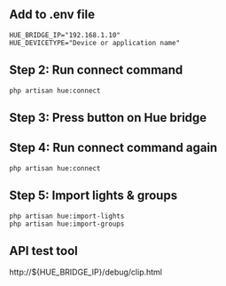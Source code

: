 ## Add to .env file  
```
HUE_BRIDGE_IP="192.168.1.10"  
HUE_DEVICETYPE="Device or application name"  
```

## Step 2: Run connect command  
```
php artisan hue:connect
```

## Step 3: Press button on Hue bridge  

## Step 4: Run connect command again  
```
php artisan hue:connect
```

## Step 5: Import lights & groups
```
php artisan hue:import-lights
php artisan hue:import-groups
```

## API test tool  
http://${HUE_BRIDGE_IP}/debug/clip.html  

